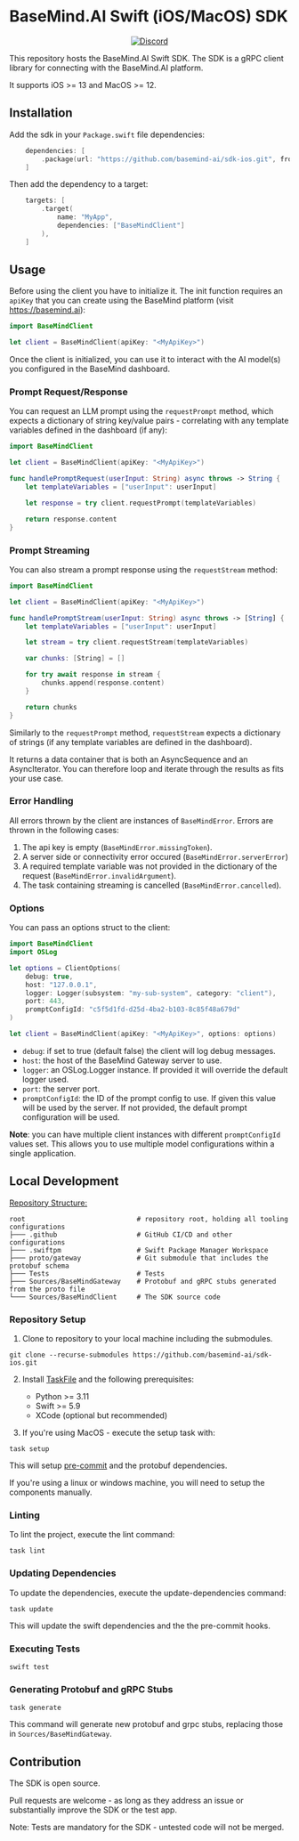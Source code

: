 # BaseMind.AI Swift (iOS/MacOS) SDK

<div align="center">

[![Discord](https://img.shields.io/discord/1153195687459160197)](https://discord.gg/ZSV2CQ86yg)

</div>

This repository hosts the BaseMind.AI Swift SDK. The SDK is a gRPC client library for connecting with the BaseMind.AI platform.

It supports iOS >= 13 and MacOS >= 12.

## Installation

Add the sdk in your `Package.swift` file dependencies:

```swift
    dependencies: [
        .package(url: "https://github.com/basemind-ai/sdk-ios.git", from: "1.0.0"),
    ]
```

Then add the dependency to a target:

```swift
    targets: [
        .target(
            name: "MyApp",
            dependencies: ["BaseMindClient"]
        ),
    ]
```

## Usage

Before using the client you have to initialize it. The init function requires an `apiKey` that you can create using the BaseMind platform (visit https://basemind.ai):

```swift
import BaseMindClient

let client = BaseMindClient(apiKey: "<MyApiKey>")
```

Once the client is initialized, you can use it to interact with the AI model(s) you configured in the BaseMind dashboard.

### Prompt Request/Response

You can request an LLM prompt using the `requestPrompt` method, which expects a dictionary of string key/value pairs - correlating with any template variables defined in the dashboard (if any):

```swift
import BaseMindClient

let client = BaseMindClient(apiKey: "<MyApiKey>")

func handlePromptRequest(userInput: String) async throws -> String {
    let templateVariables = ["userInput": userInput]

    let response = try client.requestPrompt(templateVariables)

    return response.content
}
```

### Prompt Streaming

You can also stream a prompt response using the `requestStream` method:

```swift
import BaseMindClient

let client = BaseMindClient(apiKey: "<MyApiKey>")

func handlePromptStream(userInput: String) async throws -> [String] {
    let templateVariables = ["userInput": userInput]

    let stream = try client.requestStream(templateVariables)

    var chunks: [String] = []

    for try await response in stream {
        chunks.append(response.content)
    }

    return chunks
}
```

Similarly to the `requestPrompt` method, `requestStream` expects a dictionary of strings (if any template variables are defined in the dashboard).

It returns a data container that is both an AsyncSequence and an AsyncIterator. You can therefore loop and iterate through the results as fits your use case.

### Error Handling

All errors thrown by the client are instances of `BaseMindError`. Errors are thrown in the following cases:

1. The api key is empty (`BaseMindError.missingToken`).
2. A server side or connectivity error occured (`BaseMindError.serverError`)
3. A required template variable was not provided in the dictionary of the request (`BaseMindError.invalidArgument`).
4. The task containing streaming is cancelled (`BaseMindError.cancelled`).

### Options

You can pass an options struct to the client:

```swift
import BaseMindClient
import OSLog

let options = ClientOptions(
    debug: true,
    host: "127.0.0.1",
    logger: Logger(subsystem: "my-sub-system", category: "client"),
    port: 443,
    promptConfigId: "c5f5d1fd-d25d-4ba2-b103-8c85f48a679d"
)

let client = BaseMindClient(apiKey: "<MyApiKey>", options: options)
```

-   `debug`: if set to true (default false) the client will log debug messages.
-   `host`: the host of the BaseMind Gateway server to use.
-   `logger`: an OSLog.Logger instance. If provided it will override the default logger used.
-   `port`: the server port.
-   `promptConfigId`: the ID of the prompt config to use. If given this value will be used by the server. If not provided, the default prompt configuration will be used.

**Note**: you can have multiple client instances with different `promptConfigId` values set. This allows you to use multiple model configurations within a single application.

## Local Development

<u>Repository Structure:</u>

```text
root                            # repository root, holding all tooling configurations
├─── .github                    # GitHub CI/CD and other configurations
├─── .swiftpm                   # Swift Package Manager Workspace
├─── proto/gateway              # Git submodule that includes the protobuf schema
├─── Tests                      # Tests
├─── Sources/BaseMindGateway    # Protobuf and gRPC stubs generated from the proto file
└─── Sources/BaseMindClient     # The SDK source code
```

### Repository Setup

1. Clone to repository to your local machine including the submodules.

```shell
git clone --recurse-submodules https://github.com/basemind-ai/sdk-ios.git
```

2. Install [TaskFile](https://taskfile.dev/) and the following prerequisites:

    - Python >= 3.11
    - Swift >= 5.9
    - XCode (optional but recommended)

3. If you're using MacOS - execute the setup task with:

```shell
task setup
```

This will setup [pre-commit](https://pre-commit.com/) and the protobuf dependencies.

If you're using a linux or windows machine, you will need to setup the components manually.

### Linting

To lint the project, execute the lint command:

```shell
task lint
```

### Updating Dependencies

To update the dependencies, execute the update-dependencies command:

```shell
task update
```

This will update the swift dependencies and the the pre-commit hooks.

### Executing Tests

```shell
swift test
```

### Generating Protobuf and gRPC Stubs

```shell
task generate
```

This command will generate new protobuf and grpc stubs, replacing those in `Sources/BaseMindGateway`.

## Contribution

The SDK is open source.

Pull requests are welcome - as long as they address an issue or substantially improve the SDK or the test app.

Note: Tests are mandatory for the SDK - untested code will not be merged.
